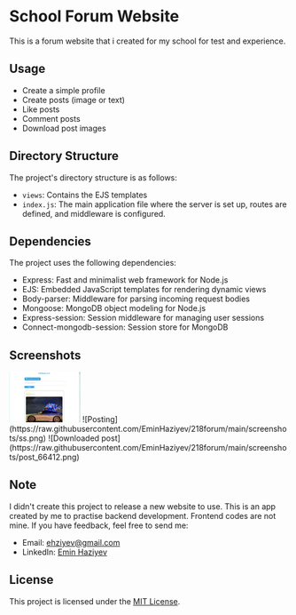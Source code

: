 # School Forum Website
This is a forum website that i created for my school for test and experience.


## Usage

- Create a simple profile
- Create posts (image or text)
- Like posts
- Comment posts
- Download post images

## Directory Structure

The project's directory structure is as follows:

- `views`: Contains the EJS templates
- `index.js`: The main application file where the server is set up, routes are defined, and middleware is configured.

## Dependencies

The project uses the following dependencies:

- Express: Fast and minimalist web framework for Node.js
- EJS: Embedded JavaScript templates for rendering dynamic views
- Body-parser: Middleware for parsing incoming request bodies
- Mongoose: MongoDB object modeling for Node.js
- Express-session: Session middleware for managing user sessions
- Connect-mongodb-session: Session store for MongoDB
  
## Screenshots

<img src="https://raw.githubusercontent.com/EminHaziyev/218forum/main/screenshots/ss1.png" width="128"/>
![Posting](https://raw.githubusercontent.com/EminHaziyev/218forum/main/screenshots/ss.png)
![Downloaded post](https://raw.githubusercontent.com/EminHaziyev/218forum/main/screenshots/post_66412.png)

## Note
I didn't create this project to release a new website to use. This is an app created by me to practise backend development. Frontend codes are not mine. If you have feedback, feel free to send me:
- Email: ehziyev@gmail.com
- LinkedIn: [Emin Haziyev](https://linkedin.com/in/eminhaziyev)

## License

This project is licensed under the [MIT License](LICENSE).

